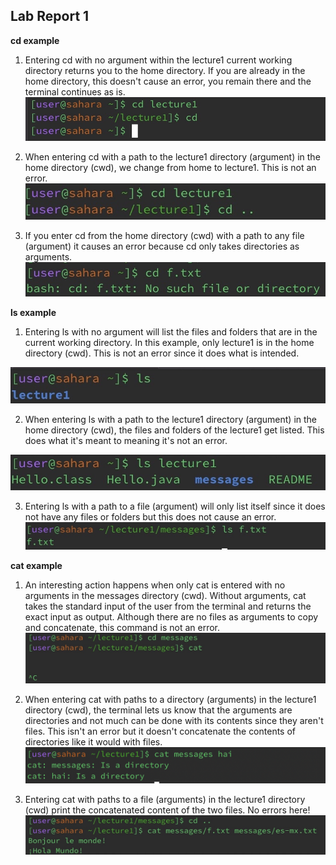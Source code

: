 ## Lab Report 1

**cd example**

1. Entering cd with no argument within the lecture1 current working directory returns you to the home directory. If you are already in the home directory, this doesn't cause an error, you remain there and the terminal continues as is.
![Image](cdNoArg(:lec1).jpeg)

2. When entering cd with a path to the lecture1 directory (argument) in the home directory (cwd), we change from home to lecture1. This is not an error.
![Image](cdDir.jpeg)

4. If you enter cd from the home directory (cwd) with a path to any file (argument) it causes an error because cd only takes directories as arguments. 
![Image](cdFile.jpeg)

**ls example**

1. Entering ls with no argument will list the files and folders that are in the current working directory. In this example, only lecture1 is in the home directory (cwd). This is not an error since it does what is intended.
   
![Image](lsNoArg.jpeg)

2. When entering ls with a path to the lecture1 directory (argument) in the home directory (cwd), the files and folders of the lecture1 get listed. This does what it's meant to meaning it's not an error.
   
![Image](lsDir.jpeg)

3. Entering ls with a path to a file (argument) will only list itself since it does not have any files or folders but this does not cause an error. 
![Image](lsFile.jpeg)

**cat example**

1. An interesting action happens when only cat is entered with no arguments in the messages directory (cwd). Without arguments, cat takes the standard input of the user from the terminal and returns the exact input as output. Although there are no files as arguments to copy and concatenate, this command is not an error.
![Image](catNoArg.jpeg)

2. When entering cat with paths to a directory (arguments) in the lecture1 directory (cwd), the terminal lets us know that the arguments are directories and not much can be done with its contents since they aren't files. This isn't an error but it doesn't concatenate the contents of directories like it would with files.
![Image](catWDir.png)

3. Entering cat with paths to a file (arguments) in the lecture1 directory (cwd) print the concatenated content of the two files. No errors here!
![Image](catFile.jpeg)




